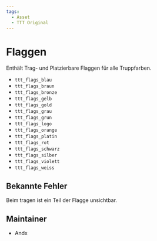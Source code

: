 ```yaml
---
tags:
  - Asset
  - TTT Original
---
```


# Flaggen

Enthält Trag- und Platzierbare Flaggen für alle Truppfarben.

- `ttt_flags_blau`
- `ttt_flags_braun`
- `ttt_flags_bronze`
- `ttt_flags_gelb`
- `ttt_flags_gold`
- `ttt_flags_grau`
- `ttt_flags_grun`
- `ttt_flags_logo`
- `ttt_flags_orange`
- `ttt_flags_platin`
- `ttt_flags_rot`
- `ttt_flags_schwarz`
- `ttt_flags_silber`
- `ttt_flags_violett`
- `ttt_flags_weiss`

## Bekannte Fehler

Beim tragen ist ein Teil der Flagge unsichtbar.

## Maintainer

- Andx
